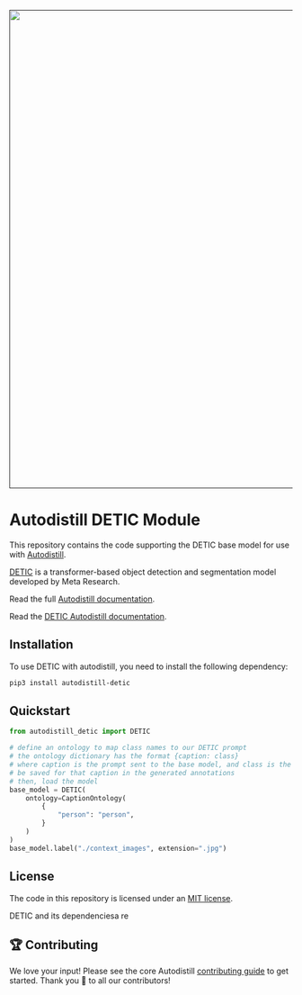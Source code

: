 <div align="center">
  <p>
    <a align="center" href="" target="_blank">
      <img
        width="850"
        src="https://media.roboflow.com/open-source/autodistill/autodistill-banner.png"
      >
    </a>
  </p>
</div>

# Autodistill DETIC Module

This repository contains the code supporting the DETIC base model for use with [Autodistill](https://github.com/autodistill/autodistill).

[DETIC](https://github.com/facebookresearch/Detic) is a transformer-based object detection and segmentation model developed by Meta Research.

Read the full [Autodistill documentation](https://autodistill.github.io/autodistill/).

Read the [DETIC Autodistill documentation](https://autodistill.github.io/autodistill/base_models/detic/).

## Installation

To use DETIC with autodistill, you need to install the following dependency:


```bash
pip3 install autodistill-detic
```

## Quickstart

```python
from autodistill_detic import DETIC

# define an ontology to map class names to our DETIC prompt
# the ontology dictionary has the format {caption: class}
# where caption is the prompt sent to the base model, and class is the label that will
# be saved for that caption in the generated annotations
# then, load the model
base_model = DETIC(
    ontology=CaptionOntology(
        {
            "person": "person",
        }
    )
)
base_model.label("./context_images", extension=".jpg")
```

## License

The code in this repository is licensed under an [MIT license](LICENSE).

DETIC and its dependenciesa re 

## 🏆 Contributing

We love your input! Please see the core Autodistill [contributing guide](https://github.com/autodistill/autodistill/blob/main/CONTRIBUTING.md) to get started. Thank you 🙏 to all our contributors!